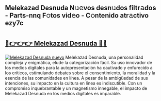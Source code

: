 ## Melekazad Desnuda N𝚞𝚎vos desn𝚞dos filtr𝚊dos - Parts-nnq F𝚘tos vid𝚎o - C𝚘ntenido atr𝚊ctivo ezy7c

# <h2><a href="http://mbanwle.tromn.icu/?c=Melekazad+Desnuda">🔗👉👉👉 Melekazad Desnuda 🔗🔗</a></h2>

[![Melekazad Desnuda nuevo](https://i.imgur.com/pEAQMta.gif)](http://mbanwle.tromn.icu/?c=Melekazad+Desnuda)
Melekazad Desnuda, una personalidad compleja y enigmática, elude la categorización fácil. Su uso innovador de los medios digitales para la autopresentación ha cautivado y enfurecido a los críticos, estimulando debates sobre el consentimiento, la moralidad y la esencia de las comunidades en línea. A pesar de la ambigüedad de sus intenciones, su impacto en la cultura en línea es indiscutible. Con un compromiso inquebrantable y un magnetismo innegable, el impacto de Melekazad Desnuda en los medios digitales es imparable.
